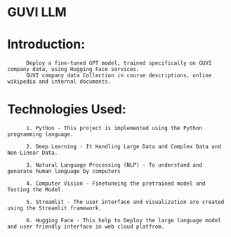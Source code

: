 # GUVI LLM

# Introduction:
          Deploy a fine-tuned GPT model, trained specifically on GUVI company data, using Hugging Face services.
          GUVI company data Collection in course descriptions, online wikipedia and internal documents. 

# Technologies Used:

          1. Python - This project is implemented using the Python programming language.

          2. Deep Learning - It Handling Large Data and Complex Data and Non-Linear Data.

          3. Natural Language Processing (NLP) - To understand and genarate human language by computers 

          4. Computer Vision - Finetuneing the pretrained model and Testing the Model.

          5. Streamlit - The user interface and visualization are created using the Streamlit framework.

          6. Hugging Face - This help to Deploy the large language model and user friendly interface in web cloud platfrom.
